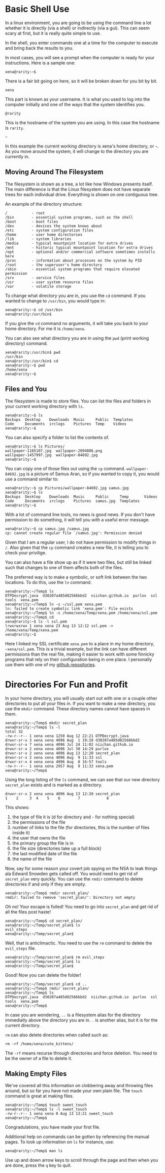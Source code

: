 # Basic Shell Use

In a linux environment, you are going to be using the command line a lot 
whether it is directly (via a shell) or indirectly (via a gui).  This can seem 
scary at first, but it is really quite simple to use.

In the shell, you enter commands one at a time for the computer to execute and 
bring back the results to you. 

In most cases, you will see a prompt when the computer is ready for your 
instructions. Here is a sample one:

```
xena@rarity:~$
```

There is a fair bit going on here, so it will be broken down for you bit by bit.

```
xena
```

This part is known as your username. It is what you used to log into the 
computer initially and one of the ways that the system identifies you.

```
@rarity
```

This is the hostname of the system you are using. In this case the hostname is 
`rarity`.

```
~
```

In this example the current working directory is xena's home directory, or `~`. 
As you move around the system, it will change to the directory you are currently 
in.

## Moving Around The Filesystem

The filesystem is shown as a tree, a lot like how Windows presents itself.  
The main difference is that the Linux filesystem does not have separate trees
for each individual drive. Everything is shown on one contiguous tree.

An example of the directory structure:

```
/			- root
/bin		- essential system programs, such as the shell
/boot		- boot files
/dev		- devices the system knows about
/etc		- system configuration files
/home		- user home directories
/lib		- system libraries
/media		- typical mountpoint location for extra drives
/mnt		- historic typical mountpoint location for extra drives
/opt		- optional and/or commercial software sometimes installs here
/proc		- information about processes on the system by PID
/root		- the superuser's home directory
/sbin		- essential system programs that require elevated permission
/srv		- service files
/usr		- user system resource files
/var		- volatile storage
```

To change what directory you are in, you use the `cd` command. If you wanted
to change to `/usr/bin`, you would type in:

```
xena@rarity:~$ cd /usr/bin
xena@rarity:/usr/bin$
```

If you give the `cd` command no arguments, it will take you back to your home
directory. For me it is `/home/xena`. 

You can also see what directory you are in using the `pwd` (print working 
directory) command.

```
xena@rarity:/usr/bin$ pwd
/usr/bin
xena@rarity:/usr/bin$ cd
xena@rarity:~$ pwd
/home/xena
xena@rarity:~$ 
```

## Files and You

The filesystem is made to store files. You can list the files and folders
in your current working directory with `ls`.

```
xena@rarity:~$ ls
Backups  Desktop    Downloads  Music     Public  Templates
Code     Documents  irclogs    Pictures  Temp    Videos
xena@rarity:~$ 
```

You can also specify a folder to list the contents of.

```
xena@rarity:~$ ls Pictures/
wallpaper-1165107.jpg  wallpaper-2094886.png
wallpaper-1457997.jpg  wallpaper-84692.jpg
xena@rarity:~$ 
```

You can copy one of those files out using the `cp` command. 
`wallpaper-84692.jpg` is a picture of Samus Aran, so if you wanted to
copy it, you would use a command similar to:

```
xena@rarity:~$ cp Pictures/wallpaper-84692.jpg samus.jpg
xena@rarity:~$ ls
Backups  Desktop    Downloads  Music     Public     Temp       Videos
Code     Documents  irclogs    Pictures  samus.jpg  Templates
xena@rarity:~$ 
```

With a lot of command line tools, no news is good news. If you don't
have permission to do something, it will tell you with a useful error
message.  

```
xena@rarity:~$ cp samus.jpg /samus.jpg
cp: cannot create regular file `/samus.jpg': Permission denied
```

Given that I am a regular user, I do not have permission to modify things
in `/`. Also given that the `cp` command creates a new file, it is telling
you to check your privilige.

You can also have a file show up as if it were two files, but still be linked 
such that changes to one of them affects both of the files.

The preferred way is to make a symbolic, or soft link between the two locations. 
To do this, use the `ln` command.

```
xena@rarity:~/Temp$ ls
OTPDecrypt.java  d30207a485d02566bbd2  niichan.github.io  purlox  ssl  tools  xena.pem
xena@rarity:~/Temp$ ln -s ~/ssl.pem xena.pem 
ln: failed to create symbolic link 'xena.pem': File exists
xena@rarity:~/Temp$ ln -s /home/xena/Temp/xena.pem /home/xena/ssl.pem
xena@rarity:~/Temp$ cd 
xena@rarity:~$ ls -l ssl.pem 
lrwxrwxrwx 1 xena xena 23 Aug 13 12:12 ssl.pem -> /home/xena/Temp/xena.pem
xena@rarity:~$ 
```

Here I linked my SSL certificate `xena.pem` to a place in my home directory, 
`~xena/ssl.pem`. This is a trivial example, but the link can have different 
permissions than the real file, making it easier to work with some finnicky 
programs that rely on their configuration being in one place. I personally use 
them with one of my [github repositories](https://github.com/Xe/dotfiles).

# Directories For Fun and Profit

In your home directory, you will usually start out with one or a couple other 
directories to put all your files in. If you want to make a new directory, you 
use the `mkdir` command. These directory names cannot have spaces in them.

```
xena@rarity:~/Temp$ mkdir secret_plan
xena@rarity:~/Temp$ ls -l
total 32
-rw-r--r-- 1 xena xena 1250 Aug 12 22:21 OTPDecrypt.java
drwxr-sr-x 3 xena xena 4096 Aug  1 19:28 d30207a485d02566bbd2
drwxr-sr-x 7 xena xena 4096 Jul 24 11:02 niichan.github.io
drwxr-sr-x 2 xena xena 4096 Jul 30 14:29 purlox
drwxr-sr-x 2 xena xena 4096 Aug 13 12:20 secret_plan
drwxr-sr-x 2 xena xena 4096 Aug  9 11:33 ssl
drwxr-sr-x 4 xena xena 4096 Aug  8 16:57 tools
-rw-r--r-- 1 xena xena 2957 Aug  9 11:33 xena.pem
xena@rarity:~/Temp$ 
```

Using the long listing of the `ls` command, we can see that our new directory 
`secret_plan` exists and is marked as a directory.

```
drwxr-sr-x 2 xena xena 4096 Aug 13 12:20 secret_plan
1    2     3  4    5    6        7            8
```

This shows:

1. the type of file it is (d for directory and - for nothing special)
2. the permissions of the file
3. number of links to the file
   (for directories, this is the number of files inside it)
4. the user that owns the file
5. the primary group the file is in
6. the file size (directories take up a full block)
7. the last modified date of the file
8. the name of the file

Now, say for some reason your covert job spying on the NSA to leak things ala 
Edward Snowden gets called off. You would need to get rid of `secret_plan` very 
quickly. You can use the `rmdir` command to delete directories if and only if 
they are empty.

```
xena@rarity:~/Temp$ rmdir secret_plan/
rmdir: failed to remove 'secret_plan/': Directory not empty
```

Oh no! Your escape is foiled! You need to go into `secret_plan` and get rid of 
all the files post haste!

```
xena@rarity:~/Temp$ cd secret_plan/
xena@rarity:~/Temp/secret_plan$ ls
evil_steps
xena@rarity:~/Temp/secret_plan$ 
```

Well, that is anticlimactic.  You need to use the `rm` command to delete the 
`evil_steps` file.

```
xena@rarity:~/Temp/secret_plan$ rm evil_steps 
xena@rarity:~/Temp/secret_plan$ ls
xena@rarity:~/Temp/secret_plan$ 
```

Good! Now you can delete the folder!

```
xena@rarity:~/Temp/secret_plan$ cd ..
xena@rarity:~/Temp$ rmdir secret_plan/
xena@rarity:~/Temp$ ls
OTPDecrypt.java  d30207a485d02566bbd2  niichan.github.io  purlox  ssl  tools  xena.pem
xena@rarity:~/Temp$ 
```

In case you are wondering, `..` is a filesystem alias for the directory 
immediatly above the directory you are in. `.` is another alias, but it is for 
the current directory.

`rm` can also delete directories when called such as:

```
rm -rf /home/xena/cute_kittens/
```

The `-rf` means recurse through directories and force deletion. You need to be 
the owner of a file to delete it.

## Making Empty Files

We've covered all this information on clobbering away and throwing files 
around, but so far you have not made your own plain file. The `touch` command 
is great at making files.

```
xena@rarity:~/Temp$ touch sweet_touch
xena@rarity:~/Temp$ ls -l sweet_touch
-rw-r--r-- 1 xena xena 0 Aug 13 13:21 sweet_touch
xena@rarity:~/Temp$ 
```

Congradulations, you have made your first file.

Additional help on commands can be gotten by referencing the manual pages. To 
look up information on `ls` for instance, use:

```
xena@rarity:~/Temp$ man ls
```

Use up and down arrow keys to scroll through the page and then when you are 
done, press the `q` key to quit.

